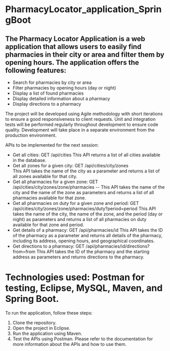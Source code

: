 # PharmacyLocator_application_SpringBoot 

## The Pharmacy Locator Application is a web application that allows users to easily find pharmacies in their city or area and filter them by opening hours. The application offers the following features:

- Search for pharmacies by city or area
- Filter pharmacies by opening hours (day or night)
- Display a list of found pharmacies
- Display detailed information about a pharmacy
- Display directions to a pharmacy

The project will be developed using Agile methodology with short iterations to ensure a good responsiveness to client requests. Unit and integration tests will be performed regularly throughout development to ensure code quality. Development will take place in a separate environment from the production environment.

APIs to be implemented for the next session:

- Get all cities:
GET /api/cities
This API returns a list of all cities available in the database.
- Get all zones for a given city:
GET /api/cities/city/zones<br>
This API takes the name of the city as a parameter and returns a list of all zones available for that city.
- Get all pharmacies for a given zone:
GET /api/cities/city/zones/zone/pharmacies
-- This API takes the name of the city and the name of the zone as parameters and returns a list of all pharmacies available for that zone.
- Get all pharmacies on duty for a given zone and period:
GET /api/cities/city/zones/zone/pharmacies/duty?period=period
This API takes the name of the city, the name of the zone, and the period (day or night) as parameters and returns a list of all pharmacies on duty available for that zone and period.
- Get details of a pharmacy:
GET /api/pharmacies/id
This API takes the ID of the pharmacy as a parameter and returns all details of the pharmacy, including its address, opening hours, and geographical coordinates.
- Get directions to a pharmacy:
GET /api/pharmacies/id/directions?from=from
This API takes the ID of the pharmacy and the starting address as parameters and returns directions to the pharmacy.
# Technologies used: Postman for testing, Eclipse, MySQL, Maven, and Spring Boot.

To run the application, follow these steps:

1. Clone the repository.
2. Open the project in Eclipse.
3. Run the application using Maven.
4. Test the APIs using Postman.
Please refer to the documentation for more information about the APIs and how to use them.
